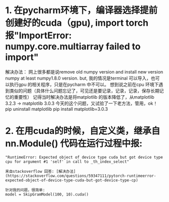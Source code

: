 # 1. 在pycharm环境下，编译器选择提前创建好的cuda（gpu), import torch 报"ImportError: numpy.core.multiarray failed to import"
   解决办法： 网上很多都是说remove old numpy version and install new version numpy at least numpy1.8.0 version.
             but, 我的情况是terminal 可以导入，也可以执行gpu 的相关程序，只是在pycharm 中不可以。
             想到说之前在cpu 环境下遇到类似的问题（具体什么问题忘记了，可见还是要记录，记录，记录，保存长期记忆的重要性）
             记得当时解决办法是将matplotlib 的版本降低了，从matplotlib 3.2.3 -> matplotlib 3.0.3 
             今天的这个问题，又试验了一下老方法，管用，ok！
             pip uninstall matplotlib
             pip install matplotlib=3.0.3
# 2. 在用cuda的时候，自定义类，继承自nn.Module() 代码在运行过程中报:
	"RuntimeError: Expected object of device type cuda but got device type cpu for argument #1 'self' in call to _th_index_select"

	来自stackoverflow 回答: [解决办法](https://stackoverflow.com/questions/59347111/pytorch-runtimeerror-expected-object-of-device-type-cuda-but-got-device-type-cp)

	针对我的问题，很简单: 
	model = SkipGramModel(100, 10).cuda()
